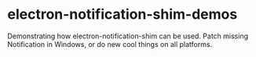# electron-notification-shim-demos
Demonstrating how electron-notification-shim can be used. Patch missing Notification in Windows, or do new cool things on all platforms.
